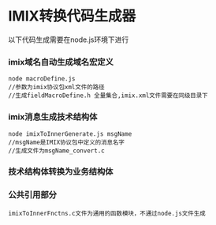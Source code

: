 # IMIX转换代码生成器

以下代码生成需要在node.js环境下进行

### imix域名自动生成域名宏定义

```
node macroDefine.js
//参数为imix协议包xml文件的路径
//生成fieldMacroDefine.h 全量集合,imix.xml文件需要在同级目录下
```

### imix消息生成技术结构体

```
node imixToInnerGenerate.js msgName
//msgName是IMIX协议包中定义的消息名字
//生成文件为msgName_convert.c

```

### 技术结构体转换为业务结构体

### 公共引用部分

```
imixToInnerFnctns.c文件为通用的函数模块，不通过node.js文件生成

```
